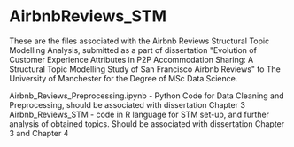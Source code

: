 # AirbnbReviews_STM
These are the files associated with the Airbnb Reviews Structural Topic Modelling Analysis, submitted as a part of dissertation "Evolution of Customer Experience Attributes in P2P Accommodation Sharing: A Structural Topic Modelling Study of San Francisco Airbnb Reviews" to The University of Manchester for the Degree of MSc Data Science.

Airbnb_Reviews_Preprocessing.ipynb - Python Code for Data Cleaning and Preprocessing, should be associated with dissertation Chapter 3
</r>Airbnb_Reviews_STM - code in R language for STM set-up, and further analysis of obtained topics. Should be associated with dissertation Chapter 3 and Chapter 4
